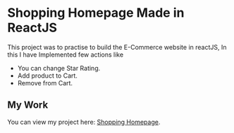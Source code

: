 # Shopping Homepage Made in ReactJS

This project was to practise to build the E-Commerce website in reactJS, In this I have Implemented few actions like

* You can change Star Rating.
* Add product to Cart.
* Remove from Cart.


## My Work

You can view my project here: [Shopping Homepage](https://shopping-webs.netlify.app/).

